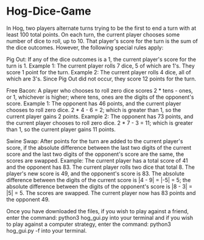 # Hog-Dice-Game

In Hog, two players alternate turns trying to be the first to end a turn with at least 100 total points. On each turn, the current player chooses some number of dice to roll, up to 10. That player's score for the turn is the sum of the dice outcomes. However, the following special rules apply:

Pig Out: If any of the dice outcomes is a 1, the current player's score for the turn is 1.
  Example 1: The current player rolls 7 dice, 5 of which are 1's. They score 1 point for the turn.
  Example 2: The current player rolls 4 dice, all of which are 3's. Since Pig Out did not occur, they score 12 points for the turn.
  
Free Bacon: A player who chooses to roll zero dice scores 2 * tens - ones, or 1, whichever is higher; where tens, ones are the digits of the opponent's score.
  Example 1: The opponent has 46 points, and the current player chooses to roll zero dice. 2 * 4 - 6 = 2; which is greater than 1, so the     current player gains 2 points.
  Example 2: The opponent has 73 points, and the current player chooses to roll zero dice. 2 * 7 - 3 = 11; which is greater than 1, so the   current player gains 11 points.
 
Swine Swap: After points for the turn are added to the current player's score, if the absolute difference between the last two digits of the current score and the last two digits of the opponent's score are the same, the scores are swapped.
  Example: The current player has a total score of 41 and the opponent has 83. The current player rolls two dice that total 8. The player's   new score is 49, and the opponent's score is 83. The absolute difference between the digits of the current score is |4 - 9| = |-5| = 5;     the absolute difference between the digits of the opponent's score is |8 - 3| = |5| = 5. The scores are swapped. The current player now     has 83 points and the opponent 49.
  
Once you have downloaded the files, if you wish to play against a friend, enter the command: python3 hog_gui.py into your terminal and if you wish to play against a computer strategy, enter the command: python3 hog_gui.py -f into your terminal.
